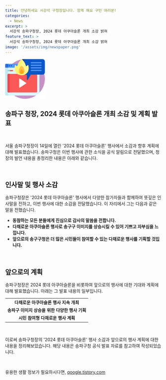 ```yaml
---
title: 안녕하세요 서강석 구청장입니다. 함께 해요 구민 여러분!
categories:
  - News
excerpt: >
  서강석 송파구청장, 2024 롯데 아쿠아슬론 개최 소감 밝혀
feature_text: >
  서강석 송파구청장, 2024 롯데 아쿠아슬론 개최 소감 밝혀
image: '/assets/img/newspaper.png'
---
```


<p><img src="/assets/img/news.png" alt="rentncar 속보" /></p>

<h2>송파구 청장, 2024 롯데 아쿠아슬론 개최 소감 및 계획 발표</h2>

<p data-ke-size="size16">&nbsp;</p>

<p>서울 송파구청장이 14일에 열린 '2024 롯데 아쿠아슬론' 행사에서 소감과 향후 계획에 대해 발표했습니다. 송파구청은 이번 행사에 관한 소식을 공식 알림으로 전달했으며, 청장의 발언 내용을 총정리한 내용은 아래와 같습니다.</p>

<p data-ke-size="size16">&nbsp;</p>

<h2 data-ke-size="size26">인사말 및 행사 소감</h2>

<p data-ke-size="size16">송파구청장은 '2024 롯데 아쿠아슬론' 행사에서 다양한 참가자들과 함께하여 뜻깊은 인사말을 전하고, 이번 행사에 대한 소감을 전달했습니다. 이 자리에서 그는 다음과 같은 말을 전했습니다.</p>

<ul>
  <li><b>동참하는 모든 분들에게 진심으로 감사의 말씀을 전합니다.</b></li>
  <li><b>다채로운 아쿠아슬론 행사로 송구구 이미지를 상승시킬 수 있어 기쁘고 자부심을 느낍니다.</b></li>
  <li><b>앞으로의 송구구청은 더 많은 시민들이 참여할 수 있는 다채로운 행사를 기획할 것입니다.</b></li>
</ul>

<p data-ke-size="size16">&nbsp;</p>

<h2 data-ke-size="size26">앞으로의 계획</h2>

<p data-ke-size="size16">송파구청장은 2024 롯데 아쿠아슬론을 비롯하여 앞으로의 행사에 대한 기대와 계획에 대해 발표했습니다. 아래는 그 발표 내용의 일부입니다.</p>

<table>
  <tr>
    <td style="text-align: center; height: 17px;"><b>다채로운 아쿠아슬론 행사 지속 개최</b></td>
  </tr>
  <tr>
    <td style="text-align: center; height: 17px;"><b>송파구 이미지 상승을 위한 다양한 행사 기획</b></td>
  </tr>
  <tr>
    <td style="text-align: center; height: 17px;"><b>시민 참여형 다채로운 행사 계획</b></td>
  </tr>
</table>

<p data-ke-size="size16">&nbsp;</p>

<p>이로써 송파구청장의 '2024 롯데 아쿠아슬론' 행사 소감과 앞으로의 행사 계획에 대한 내용을 정리해보았습니다. 해당 내용은 송파구청 공식 발표 자료를 참고하여 작성되었습니다.</p>

<p data-ke-size="size16">&nbsp;</p>
유용한 생활 정보가 필요하시다면, <a href="https://qoogle.tistory.com" rel="dofollow">qoogle.tistory.com</a>


